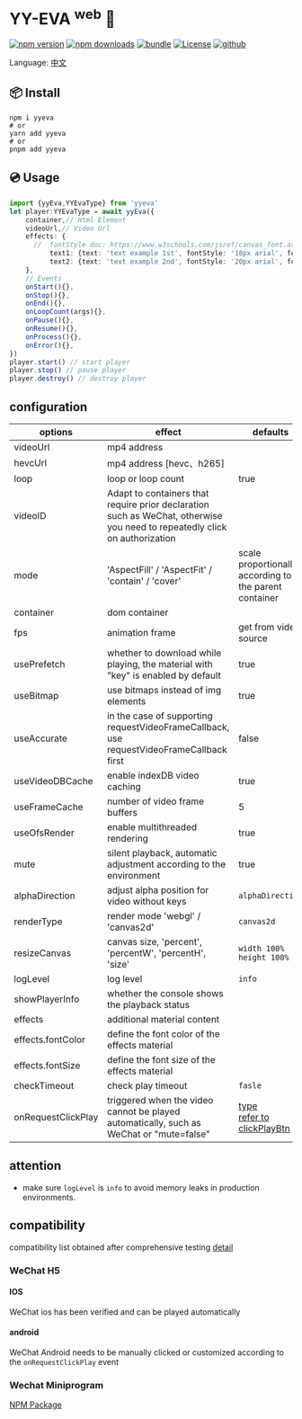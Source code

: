 # YY-EVA <sup>web</sup> 🎁
[![npm version][npm-version-src]][npm-version-href]
[![npm downloads][npm-downloads-src]][npm-downloads-href]
[![bundle][bundle-src]][bundle-href]
[![License][license-src]][license-href]
[![github][github-src]][github-href]

Language: [中文](./README.md)

## 📦 Install
```shell
npm i yyeva
# or
yarn add yyeva
# or
pnpm add yyeva
```
## 💿 Usage
```typescript
import {yyEva,YYEvaType} from 'yyeva'
let player:YYEvaType = await yyEva({
	container,// Html Element
	videoUrl,// Video Url
	effects: {
	  //  fontStyle doc: https://www.w3schools.com/jsref/canvas_font.asp
          text1: {text: 'text example 1st', fontStyle: '18px arial', fontColor: '#ff0000'},
          text2: {text: 'text example 2nd', fontStyle: '20px arial', fontColor: 'green'},
	},
	// Events
	onStart(){},
	onStop(){},
	onEnd(){},
	onLoopCount(args){},
	onPause(){},
	onResume(){},
	onProcess(){},
	onError(){},
})
player.start() // start player
player.stop() // pause player
player.destroy() // destroy player
```
## configuration
| options            | effect     | defaults    |required|
|---------------|--------|--------|--------|
|videoUrl|mp4 address||*|
|hevcUrl|mp4 address [hevc、h265]|||
|loop|loop or loop count |true||
|videoID|Adapt to containers that require prior declaration such as WeChat, otherwise you need to repeatedly click on authorization|||
|mode|'AspectFill' / 'AspectFit' / 'contain' / 'cover'|scale proportionally according to the parent container||
|container|dom container||*|
|fps|animation frame|get from video source||
|usePrefetch|whether to download while playing, the material with "key" is enabled by default|true||
|useBitmap|use bitmaps instead of img elements|true||
|useAccurate|in the case of supporting requestVideoFrameCallback, use requestVideoFrameCallback first|false||
|useVideoDBCache|enable indexDB video caching|true||
|useFrameCache|number of video frame buffers|5||
|useOfsRender|enable multithreaded rendering|true||
|mute|silent playback, automatic adjustment according to the environment|true||
|alphaDirection|adjust alpha position for video without keys|`alphaDirection`||
|renderType|render mode 'webgl' / 'canvas2d'|`canvas2d`||
|resizeCanvas|canvas size, 'percent', 'percentW', 'percentH', 'size'|`width 100%` `height 100%`||
|logLevel|log level|`info`||
|showPlayerInfo|whether the console shows the playback status|||
|effects|additional material content|||
|effects.fontColor|define the font color of the effects material|||
|effects.fontSize|define the font size of the effects material|||
|checkTimeout|check play timeout|`fasle`||
|onRequestClickPlay|triggered when the video cannot be played automatically, such as WeChat or "mute=false"|[type](https://github.com/yylive/YYEVA-Web/blob/main/packages/yyeva/src/type/mix.ts#L173) </br> [refer to clickPlayBtn](https://github.com/yylive/YYEVA-Web/blob/main/packages/yyeva/src/helper/polyfill.ts#L39)||

## attention
+ make sure `logLevel` is `info` to avoid memory leaks in production environments.

## compatibility
compatibility list obtained after comprehensive testing [detail](https://github.com/yylive/YYEVA-Web/blob/main/docs/device.en.md)
### WeChat H5
#### IOS
WeChat ios has been verified and can be played automatically
#### android
WeChat Android needs to be manually clicked or customized according to the `onRequestClickPlay` event

### Wechat Miniprogram 
[NPM Package](https://www.npmjs.com/package/yyeva-wechat)


<!-- Badged -->

[npm-version-src]: https://img.shields.io/npm/v/yyeva?style=flat&colorA=18181B&colorB=F0DB4F
[npm-version-href]: https://npmjs.com/package/yyeva
[npm-downloads-src]: https://img.shields.io/npm/dm/yyeva?style=flat&colorA=18181B&colorB=F0DB4F
[npm-downloads-href]: https://npmjs.com/package/yyeva
[bundle-src]: https://img.shields.io/bundlephobia/minzip/yyeva?style=flat&colorA=18181B&colorB=F0DB4F
[bundle-href]: https://bundlephobia.com/result?p=yyeva
[license-src]: https://img.shields.io/github/license/yylive/YYEVA-Web.svg?style=flat&colorA=18181B&colorB=F0DB4F
[license-href]: https://github.com/yylive/YYEVA-Web/blob/main/LICENSE
[github-src]: https://img.shields.io/badge/github-YYEVA-blue?style=flat&colorA=18181B&colorB=F0DB4F
[github-href]: https://github.com/yylive/YYEVA-Web